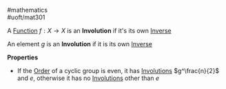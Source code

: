 #mathematics  
#uoft/mat301 

A [Function](../MAT235%20Notes/Function.md) $f:X\rightarrow X$ is an **Involution** if it's its own [Inverse](../MAT224%20Notes/Inverse.md)

An element $g$ is an **Involution** if it is its own [Inverse](../MAT224%20Notes/Inverse.md)

**Properties**
- If the [Order](Order.md) of a cyclic group is even, it has [Involutions](.md) $g^\frac{n}{2}$ and $e$, otherwise it has no [Involutions](.md) other than $e$